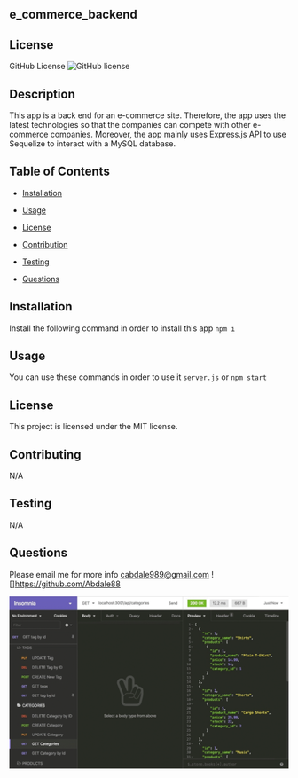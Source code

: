 
## e_commerce_backend

## License
   GitHub License ![GitHub license](https://img.shields.io/badge/license-MIT-coral.svg)
   
## Description
 This app is a back end for an e-commerce site. Therefore, the app  uses the latest technologies
so that the companies can compete with other e-commerce companies. Moreover, the app mainly uses Express.js API to use Sequelize to interact with a MySQL database.
   
   ## Table of Contents

   * [Installation](#installation)

   * [Usage](#usage)

   * [License](#license)

   * [Contribution](#contributing)

   * [Testing](#testing)

   * [Questions](#questions)

## Installation
  Install the following command in order to install this app `npm i`

## Usage
 You can use these commands in order to use it `server.js` or `npm start`

## License
This project is licensed under the MIT license.
 
 

## Contributing
 N/A

## Testing
 N/A


## Questions
Please email me for more info
cabdale989@gmail.com
![]https://github.com/Abdale88
     
    
![screenshot](./images/img.png)
